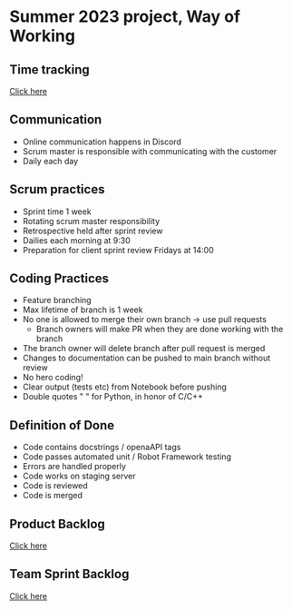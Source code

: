 
# Summer 2023 project, Way of Working

## Time tracking
[Click here](https://docs.google.com/spreadsheets/d/1J1mJxM4wm9pnEoq1daXKhHpsEiAHHjz8Hl4N5ZgT6HM/edit?usp=sharing)

## Communication
- Online communication happens in Discord
- Scrum master is responsible with communicating with the customer
- Daily each day

## Scrum practices
- Sprint time 1 week
- Rotating scrum master responsibility
- Retrospective held after sprint review
- Dailies each morning at 9:30
- Preparation for client sprint review Fridays at 14:00

## Coding Practices
- Feature branching
- Max lifetime of branch is 1 week
- No one is allowed to merge their own branch -> use pull requests
  - Branch owners will make PR when they are done working with the branch 
- The branch owner will delete branch after pull request is merged
- Changes to documentation can be pushed to main branch without review
- No hero coding!
- Clear output (tests etc) from Notebook before pushing
- Double quotes " " for Python, in honor of C/C++

## Definition of Done
- Code contains docstrings / openaAPI tags
- Code passes automated unit / Robot Framework testing
- Errors are handled properly
- Code works on staging server
- Code is reviewed
- Code is merged

## Product Backlog
[Click here](https://github.com/orgs/TinyMLaas/projects/3/views/1)

## Team Sprint Backlog
[Click here](https://github.com/orgs/TinyMLaas/projects/2/views/1)
